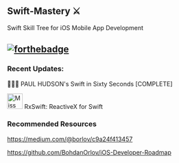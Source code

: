 ## Swift-Mastery ⚔️ 
Swift Skill Tree for iOS Mobile App Development

[![forthebadge](http://forthebadge.com/images/badges/made-with-swift.svg)](http://forthebadge.com)
----

### Recent Updates: 

👨🏻‍💻 PAUL HUDSON's Swift in Sixty Seconds [COMPLETE] 

<img src="https://github.com/ReactiveX/RxSwift/blob/master/assets/Rx_Logo_M.png" alt="Miss Electric Eel 2016" width="36" height="36"> RxSwift: ReactiveX for Swift



### Recommended Resources

https://medium.com/@borlov/c9a24f413457

https://github.com/BohdanOrlov/iOS-Developer-Roadmap

